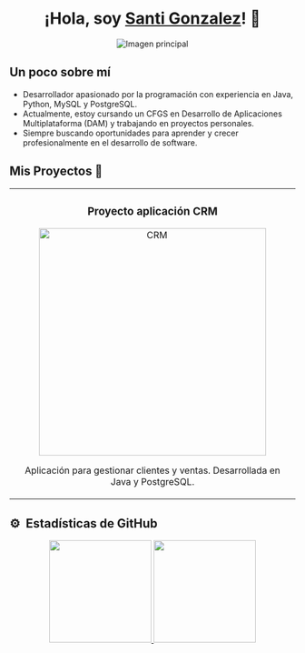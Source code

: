 <div align="center">
<h1 align="center">¡Hola, soy <a href="https://santidam">Santi Gonzalez</a>! 👋</h1>
</div>

<div align="center">
  <img src="https://i.imgur.com/wj0GpIo.jpeg" alt="Imagen principal">
</div>

## Un poco sobre mí
- Desarrollador apasionado por la programación con experiencia en Java, Python, MySQL y PostgreSQL.
- Actualmente, estoy cursando un CFGS en Desarrollo de Aplicaciones Multiplataforma (DAM) y trabajando en proyectos personales.
- Siempre buscando oportunidades para aprender y crecer profesionalmente en el desarrollo de software.

## Mis Proyectos 🚀
<table>
  <tr>
    <td width="50%" align="center">
      <h3>Proyecto aplicación CRM</h3>
      <a href="https://github.com/santidam/CRM" target="_blank">
        <img src="https://imgur.com/43Gyvf6.jpeg" width="400" alt="CRM">
      </a>
      <p>Aplicación para gestionar clientes y ventas. Desarrollada en Java y PostgreSQL.</p>
    </td>
  </tr>
</table>

## ⚙️ &nbsp;Estadísticas de GitHub

<div align="center">
  <a href="https://github.com/santidam">
    <img height="180em" src="https://github-readme-stats-eight-theta.vercel.app/api?username=santidam&show_icons=true&theme=algolia&include_all_commits=true&count_private=true"/>
    <img height="180em" src="https://github-readme-stats-eight-theta.vercel.app/api/top-langs/?username=santidam&layout=compact&langs_count=8&theme=algolia"/>
  </a>
</div>
